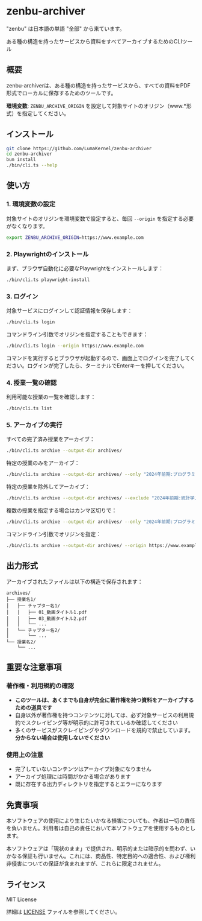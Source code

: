 # zenbu-archiver

"zenbu" は日本語の単語 "全部" から来ています。

ある種の構造を持ったサービスから資料をすべてアーカイブするためのCLIツール

## 概要

zenbu-archiverは、ある種の構造を持ったサービスから、すべての資料をPDF形式でローカルに保存するためのツールです。

**環境変数**: `ZENBU_ARCHIVE_ORIGIN` を設定して対象サイトのオリジン（www.\*形式）を指定してください。

## インストール

```bash
git clone https://github.com/LumaKernel/zenbu-archiver
cd zenbu-archiver
bun install
./bin/cli.ts --help
```

## 使い方

### 1. 環境変数の設定

対象サイトのオリジンを環境変数で設定すると、毎回 `--origin` を指定する必要がなくなります。

```bash
export ZENBU_ARCHIVE_ORIGIN=https://www.example.com
```

### 2. Playwrightのインストール

まず、ブラウザ自動化に必要なPlaywrightをインストールします：

```bash
./bin/cli.ts playwright-install
```

### 3. ログイン

対象サービスにログインして認証情報を保存します：

```bash
./bin/cli.ts login
```

コマンドライン引数でオリジンを指定することもできます：

```bash
./bin/cli.ts login --origin https://www.example.com
```

コマンドを実行するとブラウザが起動するので、画面上でログインを完了してください。ログインが完了したら、ターミナルでEnterキーを押してください。

### 4. 授業一覧の確認

利用可能な授業の一覧を確認します：

```bash
./bin/cli.ts list
```

### 5. アーカイブの実行

すべての完了済み授業をアーカイブ：

```bash
./bin/cli.ts archive --output-dir archives/
```

特定の授業のみをアーカイブ：

```bash
./bin/cli.ts archive --output-dir archives/ --only "2024年前期:プログラミング入門"
```

特定の授業を除外してアーカイブ：

```bash
./bin/cli.ts archive --output-dir archives/ --exclude "2024年前期:統計学入門"
```

複数の授業を指定する場合はカンマ区切りで：

```bash
./bin/cli.ts archive --output-dir archives/ --only "2024年前期:プログラミング入門,2024年前期:データサイエンス基礎"
```

コマンドライン引数でオリジンを指定：

```bash
./bin/cli.ts archive --output-dir archives/ --origin https://www.example.com --origin-api https://api.example.com
```

## 出力形式

アーカイブされたファイルは以下の構造で保存されます：

```
archives/
├── 授業名1/
│   ├── チャプター名1/
│   │   ├── 01_動画タイトル1.pdf
│   │   ├── 03_動画タイトル2.pdf
│   │   └── ...
│   └── チャプター名2/
│       └── ...
└── 授業名2/
    └── ...
```

## 重要な注意事項

### 著作権・利用規約の確認

- **このツールは、あくまでも自身が完全に著作権を持つ資料をアーカイブするための道具です**
- 自身以外が著作権を持つコンテンツに対しては、必ず対象サービスの利用規約でスクレイピング等が明示的に許可されているか確認してください
- 多くのサービスがスクレイピングやダウンロードを規約で禁止しています。**分からない場合は使用しないでください**

### 使用上の注意

- 完了していないコンテンツはアーカイブ対象になりません
- アーカイブ処理には時間がかかる場合があります
- 既に存在する出力ディレクトリを指定するとエラーになります

## 免責事項

本ソフトウェアの使用により生じたいかなる損害についても、作者は一切の責任を負いません。利用者は自己の責任において本ソフトウェアを使用するものとします。

本ソフトウェアは「現状のまま」で提供され、明示的または暗示的を問わず、いかなる保証も行いません。これには、商品性、特定目的への適合性、および権利非侵害についての保証が含まれますが、これらに限定されません。

## ライセンス

MIT License

詳細は [LICENSE](LICENSE) ファイルを参照してください。
